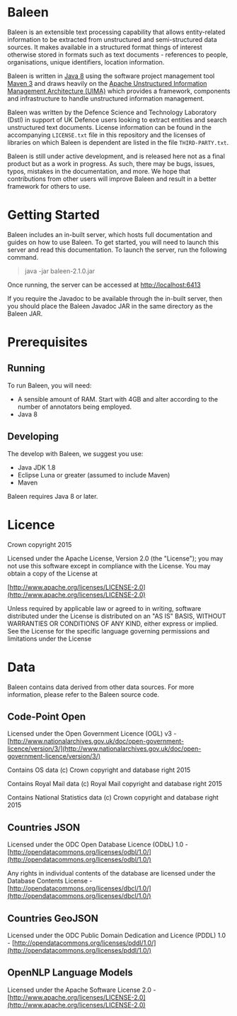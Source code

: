 # Baleen

Baleen is an extensible text processing capability that allows entity-related information to be extracted from unstructured and semi-structured data sources. It makes available in a structured format things of interest otherwise stored in formats such as text documents - references to people, organisations, unique identifiers, location information.

Baleen is written in [Java 8](http://www.oracle.com/java/javase/downloads/jre8-downloads-2133155.html) using the software project management tool [Maven 3](http://maven.apache.org) and draws heavily on the [Apache Unstructured Information Management Architecture (UIMA)](http://uima.apache.org) which provides a framework, components and infrastructure to handle unstructured information management.    

Baleen was written by the Defence Science and Technology Laboratory (Dstl) in support of UK Defence users looking to extract entities and search unstructured text documents. License information can be found in the accompanying `LICENSE.txt` file in this repository and the licenses of libraries on which Baleen is dependent are listed in the file `THIRD-PARTY.txt`.

Baleen is still under active development, and is released here not as a final product but as a work in progress. As such, there may be bugs, issues, typos, mistakes in the documentation, and more. We hope that contributions from other users will improve Baleen and result in a better framework for others to use.

# Getting Started

Baleen includes an in-built server, which hosts full documentation and guides on how to use Baleen.
To get started, you will need to launch this server and read this documentation.
To launch the server, run the following command.

> java -jar baleen-2.1.0.jar

Once running, the server can be accessed at [http://localhost:6413](http://localhost:6413) 

If you require the Javadoc to be available through the in-built server, then you should place the Baleen Javadoc JAR in the same directory as the Baleen JAR.

# Prerequisites

## Running

To run Baleen, you will need:

* A sensible amount of RAM. Start with 4GB and alter according to the number of annotators being employed. 
* Java 8
 
## Developing

The develop with Baleen, we suggest you use:

* Java JDK 1.8
* Eclipse Luna or greater (assumed to include Maven)
* Maven

Baleen requires Java 8 or later.

# Licence

Crown copyright 2015

Licensed under the Apache License, Version 2.0 (the "License");
you may not use this software except in compliance with the License.
You may obtain a copy of the License at

[http://www.apache.org/licenses/LICENSE-2.0](http://www.apache.org/licenses/LICENSE-2.0)

Unless required by applicable law or agreed to in writing, software
distributed under the License is distributed on an "AS IS" BASIS,
WITHOUT WARRANTIES OR CONDITIONS OF ANY KIND, either express or implied.
See the License for the specific language governing permissions and
limitations under the License

# Data

Baleen contains data derived from other data sources. For more information, please refer to the Baleen source code.

## Code-Point Open

Licensed under the Open Government Licence (OGL) v3 - [http://www.nationalarchives.gov.uk/doc/open-government-licence/version/3/](http://www.nationalarchives.gov.uk/doc/open-government-licence/version/3/)

Contains OS data (c) Crown copyright and database right 2015

Contains Royal Mail data (c) Royal Mail copyright and database right 2015

Contains National Statistics data (c) Crown copyright and database right 2015

## Countries JSON

Licensed under the ODC Open Database Licence (ODbL) 1.0 - [http://opendatacommons.org/licenses/odbl/1.0/](http://opendatacommons.org/licenses/odbl/1.0/)

Any rights in individual contents of the database are licensed under the Database Contents License - [http://opendatacommons.org/licenses/dbcl/1.0/](http://opendatacommons.org/licenses/dbcl/1.0/)


## Countries GeoJSON

Licensed under the ODC Public Domain Dedication and Licence (PDDL) 1.0 - [http://opendatacommons.org/licenses/pddl/1.0/](http://opendatacommons.org/licenses/pddl/1.0/)

## OpenNLP Language Models

Licensed under the Apache Software License 2.0 - [http://www.apache.org/licenses/LICENSE-2.0](http://www.apache.org/licenses/LICENSE-2.0)